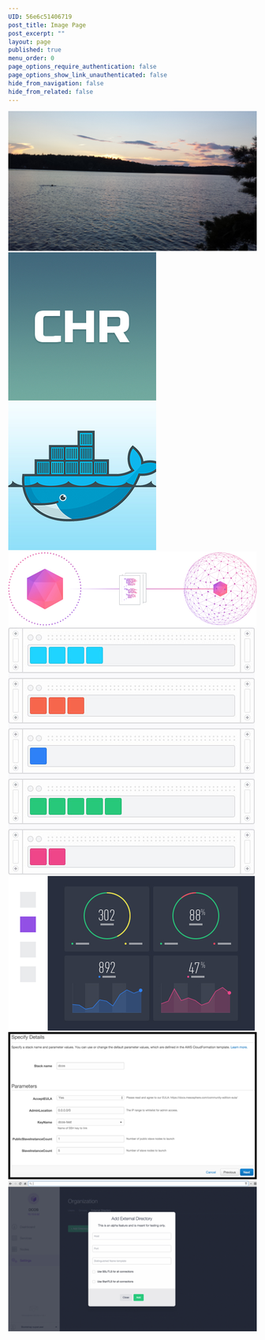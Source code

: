 ```yaml
---
UID: 56e6c51406719
post_title: Image Page
post_excerpt: ""
layout: page
published: true
menu_order: 0
page_options_require_authentication: false
page_options_show_link_unauthenticated: false
hide_from_navigation: false
hide_from_related: false
---
```


![Alt text][8]
![Alt text][1] ![Alt text][2] ![Alt text][3] ![Alt text][4] ![Alt text][5] ![Alt text][6] ![Alt text][7]

 [1]: /assets/images/chronos.jpg
 [2]: /assets/images/docker.jpg
 [3]: /assets/images/learn-deploy.jpg
 [4]: /assets/images/learn-interface-ui.jpg
 [5]: /assets/images/learn-interface-ui-2.jpg
 [6]: /assets/images/services.png
 [7]: /assets/images/test1.gif
 [8]: /assets/images/large-image.jpg
